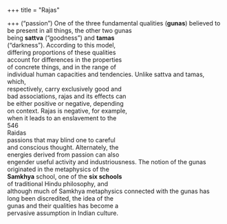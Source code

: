 +++
title = "Rajas"

+++
(“passion”) One of the three fundamental qualities (**gunas**) believed to be present in all things, the other two gunas  
being **sattva** (“goodness”) and **tamas**  
(“darkness”). According to this model,  
differing proportions of these qualities  
account for differences in the properties  
of concrete things, and in the range of  
individual human capacities and tendencies. Unlike sattva and tamas, which,  
respectively, carry exclusively good and  
bad associations, rajas and its effects can  
be either positive or negative, depending  
on context. Rajas is negative, for example,  
when it leads to an enslavement to the  
546  
Raidas  
passions that may blind one to careful  
and conscious thought. Alternately, the  
energies derived from passion can also  
engender useful activity and industriousness. The notion of the gunas originated in the metaphysics of the  
**Samkhya** school, one of the **six schools**  
of traditional Hindu philosophy, and  
although much of Samkhya metaphysics connected with the gunas has  
long been discredited, the idea of the  
gunas and their qualities has become a  
pervasive assumption in Indian culture.